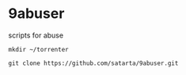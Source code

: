 # 9abuser
scripts for abuse
```
mkdir ~/torrenter

git clone https://github.com/satarta/9abuser.git
```
